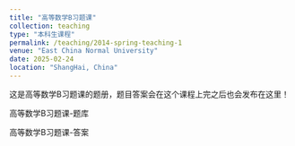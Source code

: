 ```yaml
---
title: "高等数学B习题课"
collection: teaching
type: "本科生课程"
permalink: /teaching/2014-spring-teaching-1
venue: "East China Normal University"
date: 2025-02-24
location: "ShangHai, China"
---
```


这是高等数学B习题课的题册，题目答案会在这个课程上完之后也会发布在这里！

高等数学B习题课-题库

高等数学B习题课-答案
